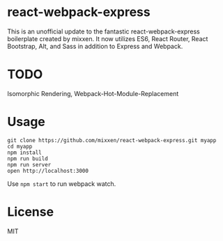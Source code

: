 react-webpack-express
=====================

This is an unofficial update to the fantastic react-webpack-express boilerplate created by mixxen.
It now utilizes ES6, React Router, React Bootstrap, Alt, and Sass in addition to Express and Webpack. 


TODO
====
Isomorphic Rendering,
Webpack-Hot-Module-Replacement

Usage
=====

```
git clone https://github.com/mixxen/react-webpack-express.git myapp
cd myapp
npm install
npm run build
npm run server
open http://localhost:3000
```
Use `npm start` to run webpack watch.

License
=======

MIT
